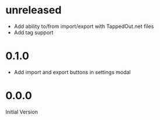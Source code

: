 # unreleased
* Add ability to/from import/export with TappedOut.net files
* Add tag support

# 0.1.0
* Add import and export buttons in settings modal

# 0.0.0
Initial Version
